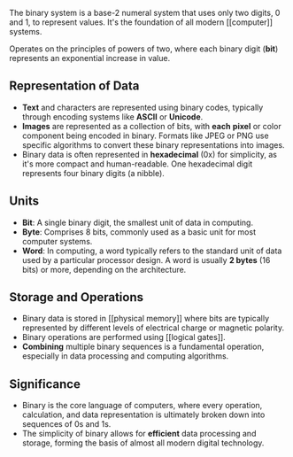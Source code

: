 The binary system is a base-2 numeral system that uses only two digits, 0 and 1, to represent values. It's the foundation of all modern [[computer]] systems.

Operates on the principles of powers of two, where each binary digit (**bit**) represents an exponential increase in value.

## Representation of Data

- **Text** and characters are represented using binary codes, typically through encoding systems like **ASCII** or **Unicode**.
- **Images** are represented as a collection of bits, with **each** **pixel** or color component being encoded in binary. Formats like JPEG or PNG use specific algorithms to convert these binary representations into images.
- Binary data is often represented in **hexadecimal** (0x) for simplicity, as it's more compact and human-readable. One hexadecimal digit represents four binary digits (a nibble).

## Units

- **Bit**: A single binary digit, the smallest unit of data in computing.
- **Byte**: Comprises 8 bits, commonly used as a basic unit for most computer systems.
- **Word**: In computing, a word typically refers to the standard unit of data used by a particular processor design. A word is usually **2 bytes** (16 bits) or more, depending on the architecture.

## Storage and Operations

- Binary data is stored in [[physical memory]] where bits are typically represented by different levels of electrical charge or magnetic polarity.
- Binary operations are performed using [[logical gates]].
- **Combining** multiple binary sequences is a fundamental operation, especially in data processing and computing algorithms.

## Significance

- Binary is the core language of computers, where every operation, calculation, and data representation is ultimately broken down into sequences of 0s and 1s.
- The simplicity of binary allows for **efficient** data processing and storage, forming the basis of almost all modern digital technology.
